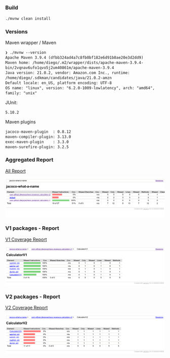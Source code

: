 ### Build 
```bash
./mvnw clean install 
```
### Versions
Maven wrapper / Maven
```
❯ ./mvnw --version
Apache Maven 3.9.4 (dfbb324ad4a7c8fb0bf182e6d91b0ae20e3d2dd9)
Maven home: /home/diego/.m2/wrapper/dists/apache-maven-3.9.4-bin/2vqnav6ufo1qvo5j2um40861m/apache-maven-3.9.4
Java version: 21.0.2, vendor: Amazon.com Inc., runtime: /home/diego/.sdkman/candidates/java/21.0.2-amzn
Default locale: en_US, platform encoding: UTF-8
OS name: "linux", version: "6.2.0-1009-lowlatency", arch: "amd64", family: "unix"
```
JUnit:
```
5.10.2
```
Maven plugins
```
jacoco-maven-plugin  : 0.8.12
maven-compiler-plugin: 3.13.0
exec-maven-plugin    : 3.3.0
maven-surefire-plugin: 3.2.5
```

### Aggregated Report

<a href="https://htmlpreview.github.io/?https://github.com/diegopacheco/java-pocs/blob/master/pocs/jacoco-what-a-name/site/jacoco/index.html">All Report</a>

<img src="all-coverage.png" />

### V1 packages - Report

<a href="https://htmlpreview.github.io/?https://github.com/diegopacheco/java-pocs/blob/master/pocs/jacoco-what-a-name/site/jacoco/com.github.diegopacheco.javapocs.calculator.v1/CalculatorV1.html">V1 Coverage Report</a>

<img src="v1-coverage.png" />

### V2 packages - Report

<a href="https://htmlpreview.github.io/?https://github.com/diegopacheco/java-pocs/blob/master/pocs/jacoco-what-a-name/site/jacoco/com.github.diegopacheco.javapocs.calculator.v2/CalculatorV2.html">V2 Coverage Report</a>

<img src="v2-coverage.png" />